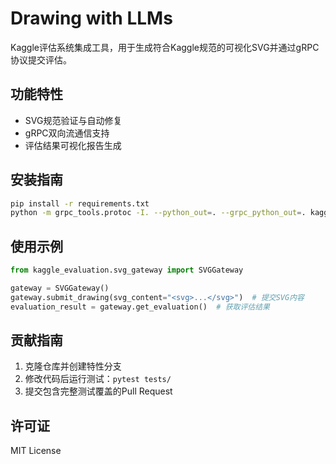 # Drawing with LLMs

Kaggle评估系统集成工具，用于生成符合Kaggle规范的可视化SVG并通过gRPC协议提交评估。

## 功能特性
- SVG规范验证与自动修复
- gRPC双向流通信支持
- 评估结果可视化报告生成

## 安装指南
```bash
pip install -r requirements.txt
python -m grpc_tools.protoc -I. --python_out=. --grpc_python_out=. kaggle_evaluation/core/kaggle_evaluation.proto
```

## 使用示例
```python
from kaggle_evaluation.svg_gateway import SVGGateway

gateway = SVGGateway()
gateway.submit_drawing(svg_content="<svg>...</svg>")  # 提交SVG内容
evaluation_result = gateway.get_evaluation()  # 获取评估结果
```

## 贡献指南
1. 克隆仓库并创建特性分支
2. 修改代码后运行测试：`pytest tests/`
3. 提交包含完整测试覆盖的Pull Request

## 许可证
MIT License